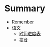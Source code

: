 # Summary

* [Remember](README.md)
* [语文](chinese/README.md)
    * [时间进度表](chinese/schedule.md)
    * [拼音](chinese/pinyin.md)